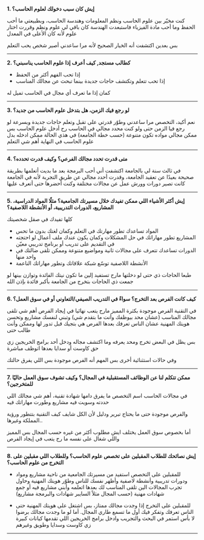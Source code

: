 **1. إيش كان سبب دخولك لعلوم الحاسب؟**

كنت مخيّر بين علوم الحاسب ونظم المعلومات وهندسة الحاسب، وبطبيعتي ما أحب الحفظ وما أحب مادة الفيزياء فاستبعدت الهندسة كان باقي لي علوم ونظم وقررت اختار علوم لأنه كان الأعلى في المعدل

بس بعدين اكتشفت أنه الخيار الصحيح لأنه مرا ساعدني أصير شخص يحب التعلم

---------------

**2. كطالب مستجد, كيف أعرف إذا علوم الحاسب يناسبني؟**

- إذا تحب الفهم أكثر من الحفظ
- إذا تحب تتعلم وتكتشف حاجات جديدة بينما تبحث عن مجالك المناسب

كمان إذا ما تعرف أي مجال في الحاسب تميل له

---------------

**3. لو رجع فيك الزمن، هل بتدخل علوم الحاسب من جديد؟**

نعم أكيد، التخصص مرا ساعدني وطوّر قدرتي على تقبل وتعلم حاجات جديدة وبسرعة
لو رجع فيا الزمن حتى ولو كنت محدد مجالي في الحاسب رح أدخل علوم الحاسب بس ممكن مجالي مواده تكون متنوعة (حسب خطة الجامعة) في هذي الحالة ممكن ادخله بدل علوم الحاسب
في النهاية أهم شي التعلم

---------------

**4. متى قدرت تحدد مجالك الفرعي؟ وكيف قدرت تحدده؟**

في ثالث سنة لي بالجامعة اكتشفت أني أحب البرمجة بعد ما بديت أتعلمها بطريقة صحيحة بعيدًا عن تعقيد الجامعة، وقدرت أحدد مجالي عن طريق التجربة لأنه في الجامعة كانت تصير دورات وورش عمل عن مجالات مختلفة وكنت أحضرها حتى أتعرف عليها

---------------

**5. إيش أكثر الأشياء اللي ممكن تفيدك خلال مسيرتك الجامعية؟ مثلًا المواد الدراسية، المشاريع، الدورات التدريبية، أو الأنشطة اللاصفية؟**

كلها تفيدك في صقل شخصيتك
- المواد تساعدك تطور مهارتك في التعلم وكمان لغتك بدون ما تحس
- المشاريع تطور مهاراتك في حل المشكلات وكمان يكون عندك ملف أعمال لو احتجته في التقديم على تدريب أو برنامج تدريبي معيّن
- الدورات تساعدك تتعرف على مجالات ثانية ومواضيع متنوعة وممكن تلقى ضالتك في واحد منها
- الأنشطة اللاصفية توسّع شبكة علاقاتك وتطور مهاراتك الناعمة

طبعا الحاجات ذي حتى لو دخلتها مارح تستفيد إلين ما تكون نيتك الفائدة وتوازن بينها
لو جمعت ذي الحاجات بتخرج من الجامعة بأكبر فائدة بإذن الله 

---------------

**6. كيف كانت الفرص بعد التخرج؟ سواءً في التدريب الصيفي/التعاوني أو في سوق العمل؟**

في التقنية الفرص موجودة بكثرة
المميز مارح يتعب نهائيا في إيجاد الفرص
أهم شي تلقى مجالك المناسب (عشان محد بيوظفك وأنت ما بتقدم شي) وتبني لنفسك مشاريع وتحسن هويتك المهنية عشان الناس تعرفك بعدها الفرص هي بتجيك قبل تدور لها وممكن وأنت طالب حتى

بس يظل في البعض تخرج ومحد يعرفه وما اكتشف مجاله ودخل أحد برامج الخريجين زي حق كاوست أو سدايا بعدها اتوظف مباشرة

وفي حالات استثنائية أخرى
بس المهم أنه الفرص موجودة بس اللي يفرق حالتك

---------------

**7. ممكن تتكلم لنا عن الوظائف المستقبلية في المجال؟ وكيف تشوف سوق العمل حاليًا للمتخرجين؟**

في مجالات الحاسب اسم التخصص ما يفرق دامها شهادة تقنية، أهم شي مجالك اللي حددته وسويت فيه مشاريع وطورت مهاراتك فيه

والفرص موجودة حتى ما يحتاج تبرير ودليل لأن الكل شايف كيف التقنية بتتطور ورؤية المملكة وغيرها..

أما بخصوص سوق العمل يختلف ايش مطلوب أكثر من غيره حسب المجال بس المميز واللي شغال على نفسه ما رح يتعب في إيجاد الفرص

---------------

**8. إيش نصائحك للطلاب المقبلين على تخصص علوم الحاسب؟ وللطلاب اللي مقبلين على التخرج من علوم الحاسب؟**

- للمقبلين على التخصص استفيد من مسيرتك الجامعية من ناحية مشاريع ومواد ودورات تدريبية وأنشطة لاصفية وأظهر نفسك للناس وطوّر هويتك المهنية وحاول تجرب المجالات الين تلقى المناسب لك بعدها اتعلمه وأبني مشاريع فيه أو جمع شهادات مهنية (حسب المجال مثلاً السايبر شهادات والبرمجة مشاريع)

- للمقبلين على التخرج إذا وجدت مجالك ممتاز، بس اشتغل على هويتك المهنية حتى الناس تعرفك وتفكر فيك أول ما تسمع طاري المجال. أما لو ما وجدت مجالك برضوا لا بأس استمر في البحث والتجريب وادخل برامج الخريجين اللي تقدمها كيانات كبيرة زي كاوست وسدايا وطويق وغيرهم

---------------
